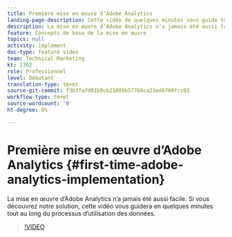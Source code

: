 ```yaml
---
title: Première mise en œuvre dʼAdobe Analytics
landing-page-description: Cette vidéo de quelques minutes vous guide tout au long du processus d’utilisation des données d’Adobe Analytics.
description: La mise en œuvre d’Adobe Analytics n’a jamais été aussi facile. Si vous découvrez notre solution, cette vidéo vous guidera en quelques minutes tout au long du processus d’utilisation des données.
feature: Concepts de base de la mise en œuvre
topics: null
activity: implement
doc-type: feature video
team: Technical Marketing
kt: 2362
role: Professionnel
level: Débutant
translation-type: tm+mt
source-git-commit: f3b3fa7d91b0cb21005b57768ca23ed6700fcc03
workflow-type: tm+mt
source-wordcount: '0'
ht-degree: 0%

---
```



# Première mise en œuvre dʼAdobe Analytics {#first-time-adobe-analytics-implementation}

La mise en œuvre d’Adobe Analytics n’a jamais été aussi facile. Si vous découvrez notre solution, cette vidéo vous guidera en quelques minutes tout au long du processus d’utilisation des données.

>[!VIDEO](https://video.tv.adobe.com/v/25456/?quality=12)
